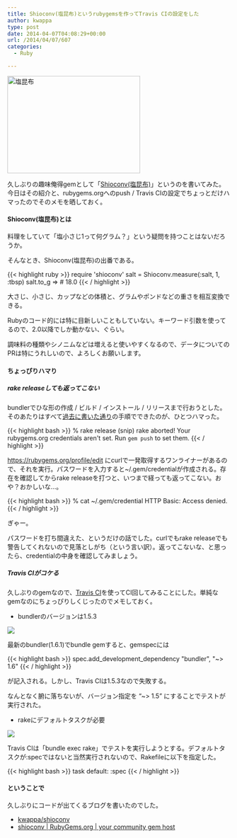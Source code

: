 ```yaml
---
title: Shioconv(塩昆布)というrubygemsを作ってTravis CIの設定をした
author: kwappa
type: post
date: 2014-04-07T04:08:29+00:00
url: /2014/04/07/607
categories:
  - Ruby

---
```

<a href="http://amzn.to/1hjWZFJ" target="_blank"><img src="/images/2014/04/shioconv.jpg" alt="塩昆布" width="300" height="220" class="aligncenter size-full wp-image-610" /></a>

久しぶりの趣味俺得gemとして「<a href="https://github.com/kwappa/shioconv" target="_blank">Shioconv(塩昆布)</a>」というのを書いてみた。今日はその紹介と、rubygems.orgへのpush / Travis CIの設定でちょっとだけハマったのでそのメモを晒しておく。

#### Shioconv(塩昆布)とは

料理をしていて「塩小さじ1って何グラム？」という疑問を持つことはないだろうか。

そんなとき、Shioconv(塩昆布)の出番である。


{{< highlight ruby >}}
require 'shioconv'
salt = Shioconv.measure(:salt, 1, :tbsp)
salt.to_g => # 18.0
{{< / highlight >}}

大さじ、小さじ、カップなどの体積と、グラムやポンドなどの重さを相互変換できる。

Rubyのコード的には特に目新しいこともしていない。キーワード引数を使ってるので、2.0以降でしか動かない、ぐらい。

調味料の種類やシノニムなどは増えると使いやすくなるので、データについてのPRは特にうれしいので、よろしくお願いします。

<!--more-->

#### ちょっぴりハマり

##### rake releaseしても返ってこない

bundlerでひな形の作成 / ビルド / インストール / リリースまで行おうとした。そのあたりはすべて<a href="http://randd.kwappa.net/2012/07/09/450" target="_blank">過去に書いた通り</a>の手順でできたのが、ひとつハマった。

{{< highlight bash >}}
% rake release
 (snip)
rake aborted!
Your rubygems.org credentials aren't set. Run `gem push` to set them.
{{< / highlight >}}

<a href="https://rubygems.org/profile/edit" target="_blank">https://rubygems.org/profile/edit</a> にcurlで一発取得するワンライナーがあるので、それを実行。パスワードを入力すると~/.gem/credentialが作成される。存在を確認してからrake releaseを打つと、いつまで経っても返ってこない。おや？おかしいな…。

{{< highlight bash >}}
% cat ~/.gem/credential
HTTP Basic: Access denied.
{{< / highlight >}}

ぎゃー。

パスワードを打ち間違えた、というだけの話でした。curlでもrake releaseでも警告してくれないので見落としがち（という言い訳）。返ってこないな、と思ったら、credentialの中身を確認してみましょう。

##### Travis CIがコケる

久しぶりのgemなので、<a href="https://travis-ci.org/" target="_blank">Travis CI</a>を使ってCI回してみることにした。単純なgemなのにちょっぴりしくじったのでメモしておく。

  * bundlerのバージョンは1.5.3

[<img src="/images/2014/04/shioconv_00-300x197.png">](/images/2014/04/shioconv_00.png)

最新のbundler(1.6.1)でbundle gemすると、gemspecには

{{< highlight bash >}}
spec.add_development_dependency "bundler", "~> 1.6"
{{< / highlight >}}

が記入される。しかし、Travis CIは1.5.3なので失敗する。

なんとなく腑に落ちないが、バージョン指定を &#8220;~> 1.5&#8221; にすることでテストが実行された。

  * rakeにデフォルトタスクが必要

<img src="/images/2014/04/shioconv_01.png">

Travis CIは「bundle exec rake」でテストを実行しようとする。デフォルトタスクが:specではないと当然実行されないので、Rakefileに以下を指定した。

{{< highlight bash >}}
task default: :spec
{{< / highlight >}}

#### ということで

久しぶりにコードが出てくるブログを書いたのでした。

  * <a href="https://github.com/kwappa/shioconv" target="_blank">kwappa/shioconv</a>
  * <a href="https://rubygems.org/gems/shioconv" target="_blank">shioconv | RubyGems.org | your community gem host</a>
